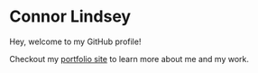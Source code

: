 # Connor Lindsey

Hey, welcome to my GitHub profile!

Checkout my [portfolio site](https://connorlindsey.dev) to learn more about me and my work.
